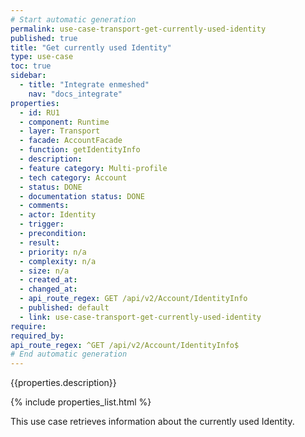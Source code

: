 ```yaml
---
# Start automatic generation
permalink: use-case-transport-get-currently-used-identity
published: true
title: "Get currently used Identity"
type: use-case
toc: true
sidebar:
  - title: "Integrate enmeshed"
    nav: "docs_integrate"
properties:
  - id: RU1
  - component: Runtime
  - layer: Transport
  - facade: AccountFacade
  - function: getIdentityInfo
  - description:
  - feature category: Multi-profile
  - tech category: Account
  - status: DONE
  - documentation status: DONE
  - comments:
  - actor: Identity
  - trigger:
  - precondition:
  - result:
  - priority: n/a
  - complexity: n/a
  - size: n/a
  - created_at:
  - changed_at:
  - api_route_regex: GET /api/v2/Account/IdentityInfo
  - published: default
  - link: use-case-transport-get-currently-used-identity
require:
required_by:
api_route_regex: ^GET /api/v2/Account/IdentityInfo$
# End automatic generation
---
```


{{properties.description}}

{% include properties_list.html %}

This use case retrieves information about the currently used Identity.
